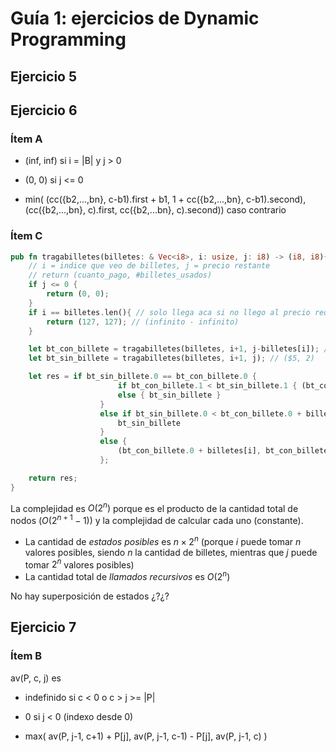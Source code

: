 # Guía 1: ejercicios de Dynamic Programming

## Ejercicio 5



## Ejercicio 6

### Ítem A 

- (inf, inf) si i = |B| y j > 0  

- (0, 0) si j <= 0  

- min( (cc({b2,...,bn}, c-b1).first + b1, 1 + cc({b2,...,bn}, c-b1).second),
     (cc({b2,...,bn}, c).first, cc({b2,...bn}, c).second)) caso contrario

### Ítem C

```rust
pub fn tragabilletes(billetes: & Vec<i8>, i: usize, j: i8) -> (i8, i8){
    // i = indice que veo de billetes, j = precio restante
    // return (cuanto_pago, #billetes_usados)
    if j <= 0 {
        return (0, 0);
    }
    if i == billetes.len(){ // solo llega aca si no llego al precio requerido
        return (127, 127); // (infinito - infinito)
    }

    let bt_con_billete = tragabilletes(billetes, i+1, j-billetes[i]); // ($5, 1)
    let bt_sin_billete = tragabilletes(billetes, i+1, j); // ($5, 2)

    let res = if bt_sin_billete.0 == bt_con_billete.0 {
                        if bt_con_billete.1 < bt_sin_billete.1 { (bt_con_billete.0 + billetes[i], bt_con_billete.1 + 1) }
                        else { bt_sin_billete }
                    }
                    else if bt_sin_billete.0 < bt_con_billete.0 + billetes[i] {
                        bt_sin_billete
                    }
                    else {
                        (bt_con_billete.0 + billetes[i], bt_con_billete.1 + 1)
                    };

    return res;
}
```

La complejidad es $O(2^n)$ porque es el producto de la cantidad total de nodos ($O(2^{n+1}-1)$) y la complejidad de calcular cada uno (constante).  

- La cantidad de *estados posibles* es $n \times 2^n$ (porque $i$ puede tomar $n$ valores posibles, siendo $n$ la cantidad de billetes, mientras que $j$ puede tomar $2^n$ valores posibles)
- La cantidad total de *llamados recursivos* es $O(2^n)$

No hay superposición de estados ¿?¿?

## Ejercicio 7

### Ítem B

av(P, c, j) es  

- indefinido si c < 0 o c > j >= |P|

- 0 si j < 0 (indexo desde 0)

- max( av(P, j-1, c+1) + P[j], av(P, j-1, c-1) - P[j], av(P, j-1, c) )


